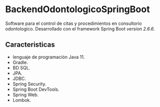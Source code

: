 # BackendOdontologicoSpringBoot
Software para el control de citas y procedimientos en consultorio odontologico.
Desarrollado con el framework Spring Boot *version 2.6.6*.  
## Caracteristicas  
- lenguaje de programación Java 11.  
- Gradle.  
- BD SQL.  
- JPA.  
- JDBC.  
- Spring Security. 
- Spring Boot DevTools. 
- Spring Web.
- Lombok.
